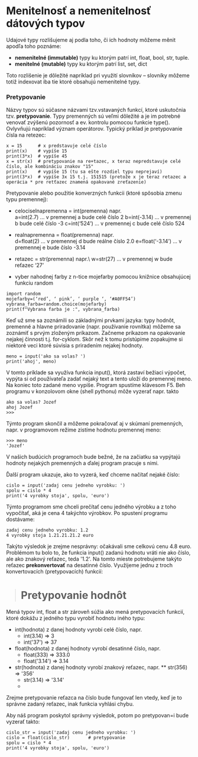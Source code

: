 # Menitelnosť a nemenitelnosť dátových typov

Udajové typy rozlišujeme aj podla toho, či ich hodnoty môžeme měnit apodľa toho poznáme:

* **nemenitelné (immutable)** typy ku ktorým patrí int, float, bool, str, tuple.
* **menitelné (mutable)** typy ku ktorým patrí list, set, dict

Toto rozlišenie je dôležité napríklad pri využití slovníkov – slovníky môžeme totiž indexovat iba tie ktoré obsahujú nemenitelné typy.

### Pretypovanie
Názvy typov sú súčasne názvami tzv.vstavaných funkcí, ktoré uskutočnia tzv. **pretypovanie**. Typy premenných sú veľmi dôležité a je im potrebné venovať zvýšenú pozornosť a ev. kontrolu pomocou funkcie type(). Ovlyvňujú napríklad význam operátorov. Typický príklad je pretypovanie čísla na retezec:
~~~
x = 15      # x predstavuje celé číslo
print(x)    # vypíše 15
print(3*x)  # vypíše 45
x = str(x)  # pretypovanie na re+tazec, x teraz nepredstavuje celé číslo, ale kombináciu znakov "15"
print(x)    # vypíše 15 (tu sa ešte rozdiel typu neprejaví)
print(3*x)  # vypíše 3x 15 t.j. 151515 (pretože x je teraz retazec a operácia * pre retťazec znamená opakované zreťazenie)
~~~

Pretypovanie alebo použitie konverzných funkcii (ktoré spôsobia zmenu typu premennej):
* celociselnapremenna = int(premenna) napr.\
a=int(2.7) ... v premennej a bude celé číslo 2
b=int(-3.14) ... v premennej b bude celé číslo -3
c=int(‘524’) ... v premennej c bude celé číslo 524

* realnapremenna = float(premenna) napr. \
d=float(2) ... v premennej d bude reálne číslo 2.0
e=float(‘-3.14’) ... v premennej e bude číslo -3.14

* retazec = str(premenna) napr.\ 
w=str(27) ... v premennej w bude reťazec ‘27’

* vyber nahodnej farby z n-tice mojefarby pomocou knižnice obsahujúcej funkciu random
~~~
import random
mojefarby=(‘red’‚ ‘ pink’, ‘ purple ‘, ‘#A0FF54’)
vybrana_farba=random.choice(mojefarby)
print(f"Vybrana farba je :", vybrana_farba)
~~~
Keď už sme sa zoznámili so základnými prvkami jazyka: typy hodnôt, premenné a hlavne priradovanie (napr. používanie rovnítka) môžeme sa zoznámiť s prvým zloženým príkazom. Začneme príkazom na opakovanie nejakej činnosti t.j. for-cyklom.
Skôr než k tomu pristúpime zopakujme si niektoré veci ktoré súvisia s priradením nejakej hodnoty.
~~~
meno = input('ako sa volas? ')
print('ahoj', meno)
~~~
V tomto príklade sa využíva funkcia input(), ktorá zastaví bežiaci výpočet, vypýta si od používateľa zadať nejaký text a tento uloží do premennej meno. Na koniec toto zadané meno vypíše. Program spustíme klávesom F5. Beh programu v konzolovom okne (shell pythonu) môže vyzerať napr. takto
~~~
ako sa volas? Jozef
ahoj Jozef
>>>
~~~
Týmto program skončil a môžeme pokračovať aj v skúmaní premenných, napr. v programovom režime zistíme hodnotu premennej meno:
~~~
>>> meno
'Jozef'
~~~
V našich budúcich programoch bude bežné, že na začiatku sa vypýtajú hodnoty nejakých premenných a ďalej program pracuje s nimi.

Ďalší program ukazuje, ako to vyzerá, keď chceme načítať nejaké číslo:
~~~
cislo = input('zadaj cenu jedneho vyrobku: ')
spolu = cislo * 4
print('4 vyrobky stoja', spolu, 'euro')
~~~
Týmto programom sme chceli prečítať cenu jedného výrobku a z toho vypočítať, aká je cena 4 takýchto výrobkov. Po spustení programu dostávame:
~~~
zadaj cenu jedneho vyrobku: 1.2
4 vyrobky stoja 1.21.21.21.2 euro
~~~
Takýto výsledok je zrejme nesprávny: očakávali sme celkovú cenu 4.8 euro. Problémom tu bolo to, že funkcia input() zadanú hodnotu vráti nie ako číslo, ale ako znakový reťazec, teda '1.2'. Na tomto mieste potrebujeme takýto reťazec **prekonvertovať** na desatinné číslo. Využijeme jednu z troch konvertovacích (pretypovacích) funkcií:
># Pretypovanie hodnôt
Mená typov int, float a str zároveň súžia ako mená pretypovacích funkcií, ktoré dokážu z jedného typu vyrobiť hodnotu iného typu:

* int(hodnota) z danej hodnoty vyrobí celé číslo, napr.
    *   int(3.14) => 3
    *   int('37') => 37
* float(hodnota) z danej hodnoty vyrobí desatinné číslo, napr.
    *   float(333) => 333.0
    *   float('3.14') => 3.14
*   str(hodnota) z danej hodnoty vyrobí znakový reťazec, napr.
**      str(356) => '356'
    *   str(3.14) => '3.14'
    *   
Zrejme pretypovanie reťazca na číslo bude fungovať len vtedy, keď je to správne zadaný reťazec, inak funkcia vyhlási chybu.

Aby náš program poskytol správny výsledok, potom po pretypovan=i bude vyzerať takto:
~~~
cislo_str = input('zadaj cenu jedneho vyrobku: ')
cislo = float(cislo_str)       # pretypovanie
spolu = cislo * 4
print('4 vyrobky stoja', spolu, 'euro')
~~~
